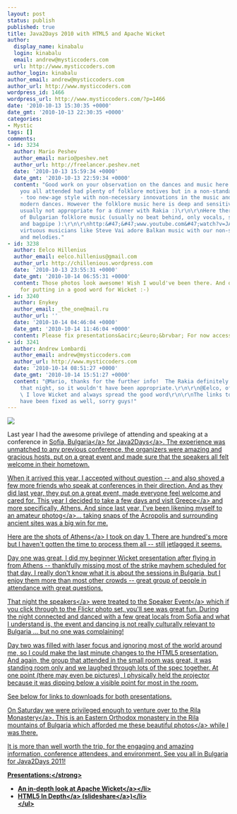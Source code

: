 ```yaml
---
layout: post
status: publish
published: true
title: Java2Days 2010 with HTML5 and Apache Wicket
author:
  display_name: kinabalu
  login: kinabalu
  email: andrew@mysticcoders.com
  url: http://www.mysticcoders.com
author_login: kinabalu
author_email: andrew@mysticcoders.com
author_url: http://www.mysticcoders.com
wordpress_id: 1466
wordpress_url: http://www.mysticcoders.com/?p=1466
date: '2010-10-13 15:30:35 +0000'
date_gmt: '2010-10-13 22:30:35 +0000'
categories:
- Mystic
tags: []
comments:
- id: 3234
  author: Mario Peshev
  author_email: mario@peshev.net
  author_url: http://freelancer.peshev.net
  date: '2010-10-13 15:59:34 +0000'
  date_gmt: '2010-10-13 22:59:34 +0000'
  content: "Good work on your observation on the dances and music here :) The event
    you all attended had plenty of folklore motives but in a non-standard environment
    - too new-age style with non-necessary innovations in the music and definitely
    modern dances. However the folklore music here is deep and sensitive and it's
    usually not appropriate for a dinner with Rakia :)\r\n\r\nHere there is a sample
    of Bulgarian folklore music (usually no beat behind, only vocals, strings&#47;flue
    and bagpipe ):\r\n\r\nhttp:&#47;&#47;www.youtube.com&#47;watch?v=JAAH8jiQn9g&amp;feature=related\r\n\r\nEven
    virtuous musicians like Steve Vai adore Balkan music with our non-standard rhythms
    and melodies."
- id: 3238
  author: Eelco Hillenius
  author_email: eelco.hillenius@gmail.com
  author_url: http://chillenious.wordpress.com
  date: '2010-10-13 23:55:31 +0000'
  date_gmt: '2010-10-14 06:55:31 +0000'
  content: Those photos look awesome! Wish I would've been there. And of course thanks
    for putting in a good word for Wicket :-)
- id: 3240
  author: Enykey
  author_email: _the_one@mail.ru
  author_url: ''
  date: '2010-10-14 04:46:04 +0000'
  date_gmt: '2010-10-14 11:46:04 +0000'
  content: Please fix presentations&acirc;&euro;&brvbar; For now access denied&acirc;&euro;&brvbar;
- id: 3241
  author: Andrew Lombardi
  author_email: andrew@mysticcoders.com
  author_url: http://www.mysticcoders.com
  date: '2010-10-14 08:51:27 +0000'
  date_gmt: '2010-10-14 15:51:27 +0000'
  content: "@Mario, thanks for the further info!  The Rakia definitely was flowing
    that night, so it wouldn't have been appropriate.\r\n\r\n@Eelco, of course man!
    \ I love Wicket and always spread the good word\r\n\r\nThe links to the presentations
    have been fixed as well, sorry guys!"
---
```

<p><img src="http:&#47;&#47;www.mysticcoders.com&#47;wp-content&#47;uploads&#47;2010&#47;10&#47;IMG_9014-e1287008742787.jpg" border="0" &#47;></p>
<p>Last year I had the awesome privilege of attending and speaking at a conference in <a href="http:&#47;&#47;en.wikipedia.org&#47;wiki&#47;Sofia" target="_blank">Sofia, Bulgaria<&#47;a> for <a href="http:&#47;&#47;www.java2days.com" target="_blank">Java2Days<&#47;a>.  The experience was unmatched to any previous conference, the organizers were amazing and gracious hosts, put on a great event and made sure that the speakers all felt welcome in their hometown.</p>
<p>When it arrived this year, I accepted without question -- and also shoved a few more friends who speak at conferences in their direction.  And as they did last year, they put on a great event, made everyone feel welcome and cared for.  This year I decided to take a few days and visit <a href="http:&#47;&#47;en.wikipedia.org&#47;wiki&#47;Greece" target="_blank">Greece<&#47;a> and more specifically, Athens.  And since last year, I've been likening myself to an <a href="http:&#47;&#47;www.flickr.com&#47;photos&#47;kinabalu" target="_blank">amateur photog<&#47;a>... taking snaps of the Acropolis and surrounding ancient sites was a big win for me.</p>
<p>Here are the <a href="http:&#47;&#47;bit.ly&#47;dBi6sL" target="_blank">shots of Athens<&#47;a> I took on day 1.  There are hundred's more but I haven't gotten the time to process them all -- still jetlagged it seems.</p>
<p>Day one was great, I did my beginner Wicket presentation after flying in from Athens -- thankfully missing most of the strike mayhem scheduled for that day.  I really don't know what it is about the sessions in Bulgaria, but I enjoy them more than most other crowds -- great group of people in attendance with great questions.</p>
<p>That night <a href="http:&#47;&#47;bit.ly&#47;bomrIO" target="_blank">the speakers<&#47;a> were treated to the <a href="http:&#47;&#47;bit.ly&#47;9wZhJ9" target="_blank">Speaker Event<&#47;a> which if you click through to the Flickr photo set, you'll see was great fun.  During the night connected and danced with a few great locals from Sofia and what I understand is, the event and dancing is not really culturally relevant to Bulgaria ...  but no one was complaining!</p>
<p>Day two was filled with laser focus and ignoring most of the world around me, so I could make the last minute changes to the HTML5 presentation.  And again, the group that attended in the small room was great, it was standing room only and we laughed through lots of the spec together.  At one point (there may even be pictures), I physically held the projector because it was dipping below a visible point for most in the room.</p>
<p>See below for links to downloads for both presentations.</p>
<p>On Saturday we were privileged enough to venture over to the <a href="http:&#47;&#47;en.wikipedia.org&#47;wiki&#47;Rila_Monastery" target="_blank">Rila Monastery<&#47;a>.  This is an Eastern Orthodox monastery in the Rila mountains of Bulgaria which afforded me these <a href="http:&#47;&#47;bit.ly&#47;8XH2GZ" target="_blank">beautiful photos<&#47;a> while I was there.</p>
<p>It is more than well worth the trip, for the engaging and amazing information, conference attendees, and environment.  See you all in Bulgaria for Java2Days 2011!</p>
<p><strong>Presentations:<&#47;strong></p>
<ul>
<li><a href="http:&#47;&#47;mysticweb-bucket.s3.amazonaws.com&#47;presentations&#47;java2days_2010&#47;An%20in%20depth%20look%20at%20Apache%20Wicket%20-%20java2days.pdf">An in-depth look at Apache Wicket<&#47;a><&#47;li>
<li><a href="http:&#47;&#47;mysticweb-bucket.s3.amazonaws.com&#47;presentations&#47;java2days_2010&#47;In%20depth%20with%20HTML5%20java2days%202010.pdf">HTML5 In Depth<&#47;a> (<a href="http:&#47;&#47;www.slideshare.net&#47;kinabalu&#47;in-depth-with-html5-java2days-2010" target="_blank">slideshare<&#47;a>)<&#47;li><br />
<&#47;ul></p>
